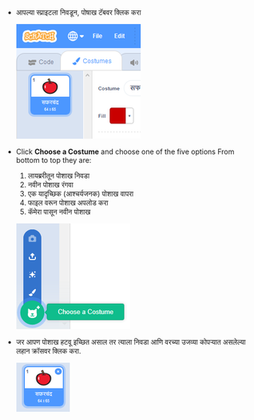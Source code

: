 - आपल्या स्प्राइटला निवडून, पोषाख टॅबवर क्लिक करा
    
    ![costumes tab](images/costumes_tab.png)

- Click **Choose a Costume** and choose one of the five options From bottom to top they are:
    
    1. लायब्ररीतून पोशाख निवडा
    2. नवीन पोशाख रंगवा
    3. एक यादृच्छिक (आश्चर्यजनक) पोशाख वापरा
    4. फाइल वरून पोशाख अपलोड करा
    5. कॅमेरा पासून नवीन पोशाख
    
    ![choose location](images/choose_location.png)

- जर आपण पोशाख हटवू इच्छित असाल तर त्याला निवडा आणि वरच्या उजव्या कोपऱ्यात असलेल्या लहान क्रॉसवर क्लिक करा.
    
    ![delete costume](images/delete_costume.png)